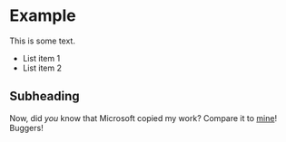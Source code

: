 # Example
This is some text.
* List item 1
* List item 2

## Subheading

Now, did *you* know that Microsoft copied my work? Compare it to [mine](https://github.com/jep-project/jep)! Buggers!
